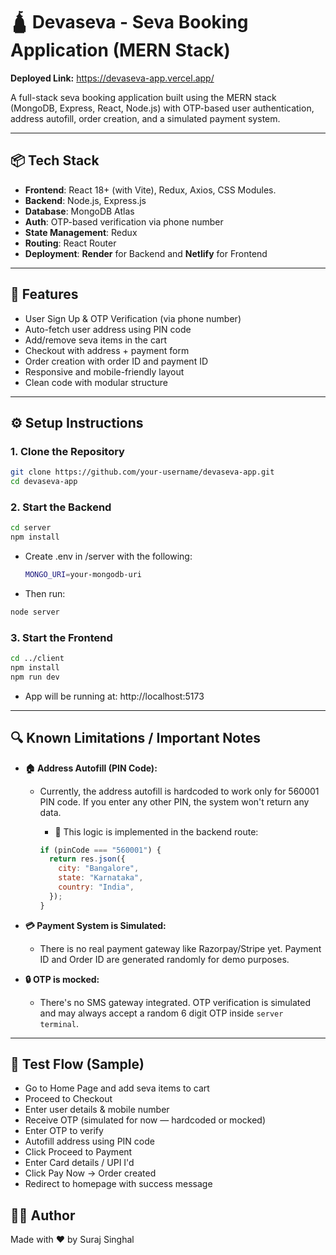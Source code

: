 # 🛕 Devaseva - Seva Booking Application (MERN Stack)

**Deployed Link:** https://devaseva-app.vercel.app/

A full-stack seva booking application built using the MERN stack (MongoDB, Express, React, Node.js) with OTP-based user authentication, address autofill, order creation, and a simulated payment system.

---

## 📦 Tech Stack

- **Frontend**: React 18+ (with Vite), Redux, Axios, CSS Modules.
- **Backend**: Node.js, Express.js
- **Database**: MongoDB Atlas
- **Auth**: OTP-based verification via phone number
- **State Management**: Redux
- **Routing**: React Router
- **Deployment**: **Render** for Backend and **Netlify** for Frontend

---

## 🚀 Features

- User Sign Up & OTP Verification (via phone number)
- Auto-fetch user address using PIN code
- Add/remove seva items in the cart
- Checkout with address + payment form
- Order creation with order ID and payment ID
- Responsive and mobile-friendly layout
- Clean code with modular structure

---

## ⚙️ Setup Instructions

### 1. Clone the Repository

```bash
git clone https://github.com/your-username/devaseva-app.git
cd devaseva-app
```

### 2. Start the Backend

```bash
cd server
npm install
```

- Create .env in /server with the following:
  ```bash
  MONGO_URI=your-mongodb-uri
  ```
- Then run:

```bash
node server
```

### 3. Start the Frontend

```bash
cd ../client
npm install
npm run dev
```

- App will be running at: http://localhost:5173

---

## 🔍 Known Limitations / Important Notes

- **🏠 Address Autofill (PIN Code):**

  - Currently, the address autofill is hardcoded to work only for 560001 PIN code. If you enter any other PIN, the system won't return any data.

    - 📌 This logic is implemented in the backend route:

    ```js
    if (pinCode === "560001") {
      return res.json({
        city: "Bangalore",
        state: "Karnataka",
        country: "India",
      });
    }
    ```

- **💳 Payment System is Simulated:**

  - There is no real payment gateway like Razorpay/Stripe yet. Payment ID and Order ID are generated randomly for demo purposes.

- **🔒 OTP is mocked:**
  - There's no SMS gateway integrated. OTP verification is simulated and may always accept a random 6 digit OTP inside `server terminal`.

---

## 🧪 Test Flow (Sample)

- Go to Home Page and add seva items to cart
- Proceed to Checkout
- Enter user details & mobile number
- Receive OTP (simulated for now — hardcoded or mocked)
- Enter OTP to verify
- Autofill address using PIN code
- Click Proceed to Payment
- Enter Card details / UPI I'd
- Click Pay Now → Order created
- Redirect to homepage with success message

## 👨‍💻 Author

Made with ❤️ by Suraj Singhal
